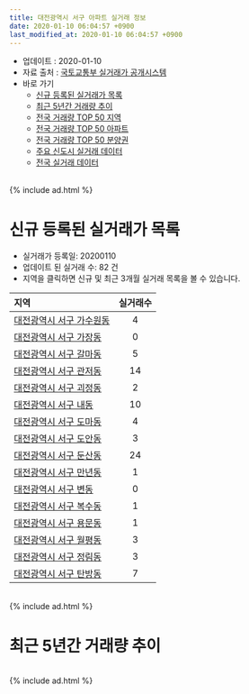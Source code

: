 ```yaml
---
title: 대전광역시 서구 아파트 실거래 정보
date: 2020-01-10 06:04:57 +0900
last_modified_at: 2020-01-10 06:04:57 +0900
---
```


* 업데이트 : 2020-01-10
* 자료 출처 : [국토교통부 실거래가 공개시스템](http://rt.molit.go.kr)
* 바로 가기
    * [신규 등록된 실거래가 목록](#신규-등록된-실거래가-목록)
    * [최근 5년간 거래량 추이](#최근-5년간-거래량-추이)
    * [전국 거래량 TOP 50 지역](https://inasie.github.io/apt-trade-info/최근-3개월-전국에서-가장-거래가-많이-발생한-지역)
    * [전국 거래량 TOP 50 아파트](https://inasie.github.io/apt-trade-info/최근-3개월-전국에서-가장-거래가-많이-발생한-아파트)
    * [전국 거래량 TOP 50 분양권](https://inasie.github.io/apt-trade-info/최근-3개월-전국에서-가장-거래가-많이-발생한-분양권)
    * [주요 신도시 실거래 데이터](https://inasie.github.io/apt-trade-info/주요-신도시)
    * [전국 실거래 데이터](https://inasie.github.io/apt-trade-info/전국)

<br>
{% include ad.html %}
<br>

# 신규 등록된 실거래가 목록
* 실거래가 등록일: 20200110
* 업데이트 된 실거래 수: 82 건
* 지역을 클릭하면 신규 및 최근 3개월 실거래 목록을 볼 수 있습니다.


|지역|실거래수|
|:---|:---:|
|[대전광역시 서구 가수원동](https://inasie.github.io/apt-trade-info/대전광역시-서구-가수원동)|4|
|[대전광역시 서구 가장동](https://inasie.github.io/apt-trade-info/대전광역시-서구-가장동)|0|
|[대전광역시 서구 갈마동](https://inasie.github.io/apt-trade-info/대전광역시-서구-갈마동)|5|
|[대전광역시 서구 관저동](https://inasie.github.io/apt-trade-info/대전광역시-서구-관저동)|14|
|[대전광역시 서구 괴정동](https://inasie.github.io/apt-trade-info/대전광역시-서구-괴정동)|2|
|[대전광역시 서구 내동](https://inasie.github.io/apt-trade-info/대전광역시-서구-내동)|10|
|[대전광역시 서구 도마동](https://inasie.github.io/apt-trade-info/대전광역시-서구-도마동)|4|
|[대전광역시 서구 도안동](https://inasie.github.io/apt-trade-info/대전광역시-서구-도안동)|3|
|[대전광역시 서구 둔산동](https://inasie.github.io/apt-trade-info/대전광역시-서구-둔산동)|24|
|[대전광역시 서구 만년동](https://inasie.github.io/apt-trade-info/대전광역시-서구-만년동)|1|
|[대전광역시 서구 변동](https://inasie.github.io/apt-trade-info/대전광역시-서구-변동)|0|
|[대전광역시 서구 복수동](https://inasie.github.io/apt-trade-info/대전광역시-서구-복수동)|1|
|[대전광역시 서구 용문동](https://inasie.github.io/apt-trade-info/대전광역시-서구-용문동)|1|
|[대전광역시 서구 월평동](https://inasie.github.io/apt-trade-info/대전광역시-서구-월평동)|3|
|[대전광역시 서구 정림동](https://inasie.github.io/apt-trade-info/대전광역시-서구-정림동)|3|
|[대전광역시 서구 탄방동](https://inasie.github.io/apt-trade-info/대전광역시-서구-탄방동)|7|


<br>
{% include ad.html %}
<br>

# 최근 5년간 거래량 추이


<div style="width:100%;">
    <canvas id="deal_progress" height="200"></canvas>
</div>

<script>
new Chart(document.getElementById("deal_progress"), {
    type: 'line',
    data: {
        labels: ['201501','201502','201503','201504','201505','201506','201507','201508','201509','201510','201511','201512','201601','201602','201603','201604','201605','201606','201607','201608','201609','201610','201611','201612','201701','201702','201703','201704','201705','201706','201707','201708','201709','201710','201711','201712','201801','201802','201803','201804','201805','201806','201807','201808','201809','201810','201811','201812','201901','201902','201903','201904','201905','201906','201907','201908','201909','201910','201911','201912','202001'],
        datasets: [{
            label: '매매',
            pointRadius: 1,
            data: [563, 491, 729, 604, 544, 540, 629, 532, 532, 650, 583, 497, 485, 456, 612, 603, 586, 669, 689, 782, 810, 1132, 783, 612, 531, 599, 627, 536, 517, 572, 582, 609, 711, 522, 615, 582, 673, 673, 738, 458, 522, 519, 507, 799, 1066, 1297, 765, 547, 529, 463, 602, 637, 738, 748, 842, 1000, 931, 1156, 1428, 942, 61],
            borderColor: "rgba(255, 201, 14, 1)",
            backgroundColor: "rgba(255, 201, 14, 0.5)",
            fill: false,
            lineTension: 0
        },{
            label: '전월세',
            pointRadius: 1,
            data: [796, 663, 664, 514, 458, 424, 488, 502, 430, 521, 458, 568, 647, 671, 598, 502, 500, 509, 566, 546, 526, 662, 631, 656, 584, 741, 573, 436, 415, 401, 451, 521, 490, 465, 538, 641, 613, 591, 594, 472, 462, 465, 449, 470, 437, 588, 590, 595, 743, 612, 537, 493, 497, 558, 584, 648, 552, 634, 590, 449, 54],
            borderColor: "rgba(0, 141, 185, 1)",
            backgroundColor: "rgba(0, 141, 185, 0.5)",
            fill: false,
            lineTension: 0
        }
        ]
    },
    options: {
        responsive: true,
        title: {
            display: false
        },
        tooltips: {
            mode: 'index',
            intersect: false
        },
        hover: {
            mode: 'nearest',
            intersect: true
        },
        scales: {
            xAxes: [{
                display: true,
                scaleLabel: {
                    display: true,
                    labelString: '년/월'
                }
            }],
            yAxes: [{
                display: true,
                ticks: {
                    suggestedMin: 0,
                },
                scaleLabel: {
                    display: true,
                    labelString: '실거래 수'
                }
            }]
        }
    }
});

</script>


<br>
{% include ad.html %}
<br>

